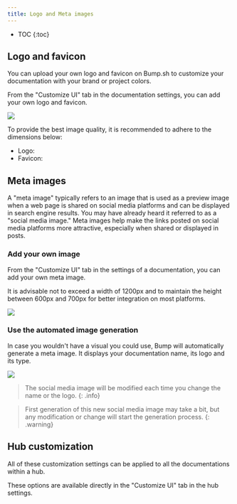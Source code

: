 ```yaml
---
title: Logo and Meta images
---
```


- TOC
{:toc}

## Logo and favicon

You can upload your own logo and favicon on Bump.sh to customize your documentation with your brand or project colors.

From the "Customize UI" tab in the documentation settings, you can add your own logo and favicon.

![](/images/help/logo-favicon.png)

To provide the best image quality, it is recommended to adhere to the dimensions below:
- Logo:
- Favicon:

## Meta images

A "meta image" typically refers to an image that is used as a preview image when a web page is shared on social media platforms and can be displayed in search engine results. You may have already heard it referred to as a "social media image." Meta images help make the links posted on social media platforms more attractive, especially when shared or displayed in posts.

### Add your own image

From the "Customize UI" tab in the settings of a documentation, you can add your own meta image.

It is advisable not to exceed a width of 1200px and to maintain the height between 600px and 700px for better integration on most platforms.

![](/images/help/meta-image.png)

### Use the automated image generation

In case you wouldn't have a visual you could use, Bump will automatically generate a meta image. It displays your documentation name, its logo and its type.

![](/images/help/meta-image-example.png)

> The social media image will be modified each time you change the name or the logo.
{: .info}

> First generation of this new social media image may take a bit, but any modification or change will start the generation process.
{: .warning}

## Hub customization

All of these customization settings can be applied to all the documentations within a hub.

These options are available directly in the "Customize UI" tab in the hub settings.